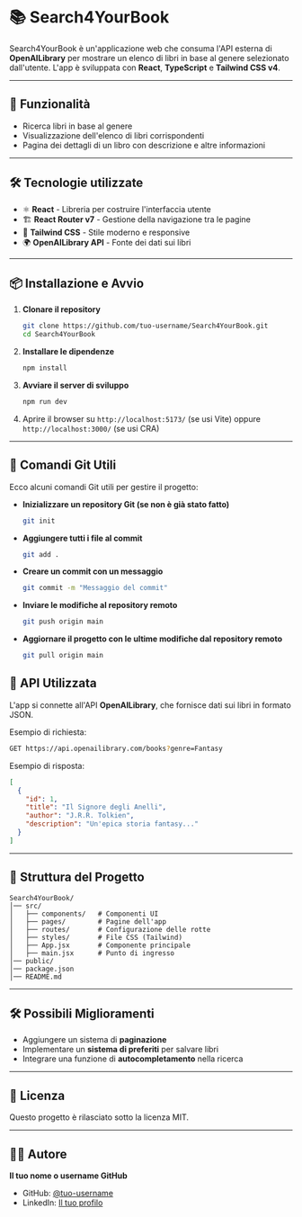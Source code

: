 # 📚 Search4YourBook

Search4YourBook è un'applicazione web che consuma l'API esterna di **OpenAILibrary** per mostrare un elenco di libri in base al genere selezionato dall'utente. L'app è sviluppata con **React**, **TypeScript** e **Tailwind CSS v4**.

---

## 🚀 Funzionalità
- Ricerca libri in base al genere
- Visualizzazione dell'elenco di libri corrispondenti
- Pagina dei dettagli di un libro con descrizione e altre informazioni

---

## 🛠️ Tecnologie utilizzate
- ⚛️ **React** - Libreria per costruire l'interfaccia utente
- 🏗️ **React Router v7** - Gestione della navigazione tra le pagine
- 🎨 **Tailwind CSS** - Stile moderno e responsive
- 🌍 **OpenAILibrary API** - Fonte dei dati sui libri

---

## 📦 Installazione e Avvio
1. **Clonare il repository**
   ```sh
   git clone https://github.com/tuo-username/Search4YourBook.git
   cd Search4YourBook
   ```
2. **Installare le dipendenze**
   ```sh
   npm install
   ```
3. **Avviare il server di sviluppo**
   ```sh
   npm run dev
   ```
4. Aprire il browser su `http://localhost:5173/` (se usi Vite) oppure `http://localhost:3000/` (se usi CRA)

---

## 🔄 Comandi Git Utili
Ecco alcuni comandi Git utili per gestire il progetto:

- **Inizializzare un repository Git (se non è già stato fatto)**
  ```sh
  git init
  ```
- **Aggiungere tutti i file al commit**
  ```sh
  git add .
  ```
- **Creare un commit con un messaggio**
  ```sh
  git commit -m "Messaggio del commit"
  ```
- **Inviare le modifiche al repository remoto**
  ```sh
  git push origin main
  ```
- **Aggiornare il progetto con le ultime modifiche dal repository remoto**
  ```sh
  git pull origin main
  ```
  
## 📖 API Utilizzata
L'app si connette all'API **OpenAILibrary**, che fornisce dati sui libri in formato JSON.

Esempio di richiesta:
```sh
GET https://api.openailibrary.com/books?genre=Fantasy
```
Esempio di risposta:
```json
[
  {
    "id": 1,
    "title": "Il Signore degli Anelli",
    "author": "J.R.R. Tolkien",
    "description": "Un'epica storia fantasy..."
  }
]
```

---

## 🔧 Struttura del Progetto
```
Search4YourBook/
│── src/
│   ├── components/   # Componenti UI
│   ├── pages/        # Pagine dell'app
│   ├── routes/       # Configurazione delle rotte
│   ├── styles/       # File CSS (Tailwind)
│   ├── App.jsx       # Componente principale
│   ├── main.jsx      # Punto di ingresso
│── public/
│── package.json
│── README.md
```

---

## 🛠️ Possibili Miglioramenti
- Aggiungere un sistema di **paginazione**
- Implementare un **sistema di preferiti** per salvare libri
- Integrare una funzione di **autocompletamento** nella ricerca

---

## 📝 Licenza
Questo progetto è rilasciato sotto la licenza MIT.

---

## 👨‍💻 Autore
**Il tuo nome o username GitHub**
- GitHub: [@tuo-username](https://github.com/EliaGiolli)
- LinkedIn: [Il tuo profilo](https://www.linkedin.com/in/eliagiolli/)

